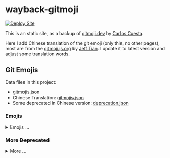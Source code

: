 # wayback-gitmoji

[![Deploy Site](https://github.com/qundao/gitmoji/actions/workflows/pages.yml/badge.svg)](https://github.com/qundao/gitmoji/actions/workflows/pages.yml)

This is an static site, as a backup of [gitmoji.dev](https://gitmoji.dev) by [Carlos Cuesta](https://github.com/carloscuesta).

Here I add Chinese translation of the git emoji (only this, no other pages), most are from the [gitmoji.js.org](https://gitmoji.js.org) by [Jeff Tian](https://github.com/Jeff-Tian). I update it to latest version and adjust some translation words.

## Git Emojis

Data files in this project:

- [gitmojis.json](site/data/gitmojis.json)
- Chinese Translation: [gitmojis.json](site/data/zh/gitmojis.json)
- Some deprecated in Chinese version: [deprecation.json](archive/deprecation.json)

### Emojis

<details>
  <summary>Emojis ...</summary>

|   index | emoji   | code                          | description                                                   | description-zh                                 |
|--------:|:--------:|:------------------------------:|:--------------------------------------------------------------|:-----------------------------------------------|
|       0 | 🎨      | `:art:`                       | Improve structure / format of the code.                       | 结构改善 / 格式化代码。                        |
|       1 | ⚡️      | `:zap:`                       | Improve performance.                                          | 性能改善。                                     |
|       2 | 🔥      | `:fire:`                      | Remove code or files.                                         | 移除代码或者文件。                             |
|       3 | 🐛      | `:bug:`                       | Fix a bug.                                                    | 修复问题。                                     |
|       4 | 🚑️      | `:ambulance:`                 | Critical hotfix.                                              | 重大热修复。                                   |
|       5 | ✨      | `:sparkles:`                  | Introduce new features.                                       | 引入新的特性。                                 |
|       6 | 📝      | `:memo:`                      | Add or update documentation.                                  | 添加或者更新文档。                             |
|       7 | 🚀      | `:rocket:`                    | Deploy stuff.                                                 | 部署相关。                                     |
|       8 | 💄      | `:lipstick:`                  | Add or update the UI and style files.                         | 添加或者更新界面和样式文件。                   |
|       9 | 🎉      | `:tada:`                      | Begin a project.                                              | 启动新项目。                                   |
|      10 | ✅      | `:white_check_mark:`          | Add, update, or pass tests.                                   | 添加、更新或者通过测试。                       |
|      11 | 🔒️      | `:lock:`                      | Fix security or privacy issues.                               | 修复安全或隐私问题。                           |
|      12 | 🔐      | `:closed_lock_with_key:`      | Add or update secrets.                                        | 添加或者更新密钥。                             |
|      13 | 🔖      | `:bookmark:`                  | Release / Version tags.                                       | 发布 / 版本标签。                              |
|      14 | 🚨      | `:rotating_light:`            | Fix compiler / linter warnings.                               | 消除编译器或者代码检查工具警告。               |
|      15 | 🚧      | `:construction:`              | Work in progress.                                             | 正在进行中。                                   |
|      16 | 💚      | `:green_heart:`               | Fix CI Build.                                                 | 修复持续集成构建。                             |
|      17 | ⬇️       | `:arrow_down:`                | Downgrade dependencies.                                       | 降级依赖。                                     |
|      18 | ⬆️       | `:arrow_up:`                  | Upgrade dependencies.                                         | 升级依赖。                                     |
|      19 | 📌      | `:pushpin:`                   | Pin dependencies to specific versions.                        | 固定依赖在特定的版本。                         |
|      20 | 👷      | `:construction_worker:`       | Add or update CI build system.                                | 添加或者添加持续集成构建系统。                 |
|      21 | 📈      | `:chart_with_upwards_trend:`  | Add or update analytics or track code.                        | 添加或者更新分析或跟踪代码。                   |
|      22 | ♻️       | `:recycle:`                   | Refactor code.                                                | 重构代码。                                     |
|      23 | ➕      | `:heavy_plus_sign:`           | Add a dependency.                                             | 添加一项依赖。                                 |
|      24 | ➖      | `:heavy_minus_sign:`          | Remove a dependency.                                          | 移除一项依赖。                                 |
|      25 | 🔧      | `:wrench:`                    | Add or update configuration files.                            | 添加或者更新配置文件。                         |
|      26 | 🔨      | `:hammer:`                    | Add or update development scripts.                            | 添加或者更新部署脚本。                         |
|      27 | 🌐      | `:globe_with_meridians:`      | Internationalization and localization.                        | 国际化和本地化。                               |
|      28 | ✏️       | `:pencil2:`                   | Fix typos.                                                    | 修正拼写错误。                                 |
|      29 | 💩      | `:poop:`                      | Write bad code that needs to be improved.                     | 编写需要改善的糟糕代码。                       |
|      30 | ⏪️      | `:rewind:`                    | Revert changes.                                               | 回滚变动。                                     |
|      31 | 🔀      | `:twisted_rightwards_arrows:` | Merge branches.                                               | 合并分支。                                     |
|      32 | 📦️      | `:package:`                   | Add or update compiled files or packages.                     | 添加或者更新已编译文件或者包。                 |
|      33 | 👽️      | `:alien:`                     | Update code due to external API changes.                      | 由于外部 API 变动而更新代码。                  |
|      34 | 🚚      | `:truck:`                     | Move or rename resources (e.g.: files, paths, routes).        | 移动或者重命名资源项（例如文件、路径、路由）。 |
|      35 | 📄      | `:page_facing_up:`            | Add or update license.                                        | 添加或者更新许可证。                           |
|      36 | 💥      | `:boom:`                      | Introduce breaking changes.                                   | 引入破坏性的变动。                             |
|      37 | 🍱      | `:bento:`                     | Add or update assets.                                         | 添加或者更新静态资源。                         |
|      38 | ♿️      | `:wheelchair:`                | Improve accessibility.                                        | 改善可访问性。                                 |
|      39 | 💡      | `:bulb:`                      | Add or update comments in source code.                        | 在源代码中添加或者更新注释。                   |
|      40 | 🍻      | `:beers:`                     | Write code drunkenly.                                         | 醉酒般编写代码。                               |
|      41 | 💬      | `:speech_balloon:`            | Add or update text and literals.                              | 添加或者更新文本和字面量。                     |
|      42 | 🗃️       | `:card_file_box:`             | Perform database related changes.                             | 执行数据库相关的变动。                         |
|      43 | 🔊      | `:loud_sound:`                | Add or update logs.                                           | 添加或者更新日志。                             |
|      44 | 🔇      | `:mute:`                      | Remove logs.                                                  | 移除日志。                                     |
|      45 | 👥      | `:busts_in_silhouette:`       | Add or update contributor(s).                                 | 添加或者更新贡献者（们）。                     |
|      46 | 🚸      | `:children_crossing:`         | Improve user experience / usability.                          | 改善用户体验 / 可用性。                        |
|      47 | 🏗️       | `:building_construction:`     | Make architectural changes.                                   | 进行架构变动。                                 |
|      48 | 📱      | `:iphone:`                    | Work on responsive design.                                    | 进行响应式设计工作。                           |
|      49 | 🤡      | `:clown_face:`                | Mock things.                                                  | 模拟相关。                                     |
|      50 | 🥚      | `:egg:`                       | Add or update an easter egg.                                  | 添加或者更新一个彩蛋。                         |
|      51 | 🙈      | `:see_no_evil:`               | Add or update a .gitignore file.                              | 添加或者更新 .gitignore 文件。                 |
|      52 | 📸      | `:camera_flash:`              | Add or update snapshots.                                      | 添加或者更新快照。                             |
|      53 | ⚗️       | `:alembic:`                   | Perform experiments.                                          | 执行试验。                                     |
|      54 | 🔍️      | `:mag:`                       | Improve SEO.                                                  | 改善搜索引擎优化。                             |
|      55 | 🏷️       | `:label:`                     | Add or update types.                                          | 添加或者更新类型。                             |
|      56 | 🌱      | `:seedling:`                  | Add or update seed files.                                     | 添加或者更新种子文件。                         |
|      57 | 🚩      | `:triangular_flag_on_post:`   | Add, update, or remove feature flags.                         | 添加、更新或者移除特性标记。                   |
|      58 | 🥅      | `:goal_net:`                  | Catch errors.                                                 | 捕获错误。                                     |
|      59 | 💫      | `:dizzy:`                     | Add or update animations and transitions.                     | 添加或者更新动画和过渡效果。                   |
|      60 | 🗑️       | `:wastebasket:`               | Deprecate code that needs to be cleaned up.                   | 废弃需要清理的代码。                           |
|      61 | 🛂      | `:passport_control:`          | Work on code related to authorization, roles and permissions. | 处理与授权、角色和权限相关的代码。             |
|      62 | 🩹      | `:adhesive_bandage:`          | Simple fix for a non-critical issue.                          | 对非关键问题的简单修复。                       |
|      63 | 🧐      | `:monocle_face:`              | Data exploration/inspection.                                  | 数据探索 / 检查。                              |
|      64 | ⚰️       | `:coffin:`                    | Remove dead code.                                             | 移除死代码。                                   |
|      65 | 🧪      | `:test_tube:`                 | Add a failing test.                                           | 添加一个失败的测试。                           |
|      66 | 👔      | `:necktie:`                   | Add or update business logic.                                 | 添加或更新业务逻辑。                           |
|      67 | 🩺      | `:stethoscope:`               | Add or update healthcheck.                                    | 添加或更新健康检查。                           |
|      68 | 🧱      | `:bricks:`                    | Infrastructure related changes.                               | 基础设施相关的变动。                           |
|      69 | 🧑‍💻    | `:technologist:`              | Improve developer experience.                                 | 改善开发者体验。                               |
|      70 | 💸      | `:money_with_wings:`          | Add sponsorships or money related infrastructure.             | 添加赞助或与金钱相关的基础设施。               |
|      71 | 🧵      | `:thread:`                    | Add or update code related to multithreading or concurrency.  | 添加或者更新与多线程或并发相关的代码。         |
|      72 | 🦺      | `:safety_vest:`               | Add or update code related to validation.                     | 添加或者更新与验证相关的代码。                 |

</details>

### More ~~Deprecated~~

<details>
  <summary>More ...</summary>

|   index | emoji   | code                | description-zh                |
|--------:|:--------:|:--------------------:|:------------------------------|
|       0 | 🍎      | `:apple:`           | 修复在苹果系统上的问题。      |
|       1 | 🐧      | `:penguin:`         | 修复在 Linux 系统上的问题。   |
|       2 | 🏁      | `:checkered_flag:`  | 修复在 Windows 系统上的问题。 |
|       3 | 🤖      | `:robot:`           | 修复在安卓系统上的问题。      |
|       4 | 🍏      | `:green_apple:`     | 修复在 iOS 系统上的问题。     |
|       5 | 🐳      | `:whale:`           | Docker 容器相关。             |
|       6 | 👌      | `:ok_hand:`         | 代码审核后更新代码。          |
|       7 | ☸️       | `:wheel_of_dharma:` | Kubernetes 相关的工作。       |

</details>
